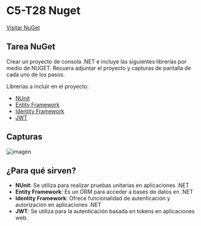 # C5-T28 Nuget

[Visitar NuGet](https://www.nuget.org/)

## Tarea NuGet

Crear un proyecto de consola .NET e incluye las siguientes librerías por medio de NUGET. Recuera adjuntar el proyecto y capturas de pantalla de cada uno de los pasos.

Librerías a incluir en el proyecto:
- [NUnit](https://www.nuget.org/packages/NUnit)
- [Entity Framework](https://www.nuget.org/packages/Microsoft.EntityFrameworkCore/7.0.10)
- [Identity Framework](https://www.nuget.org/packages/Microsoft.AspNetCore.Identity.EntityFrameworkCore/6.0.21)
- [JWT](https://www.nuget.org/packages/JWT)

## Capturas
![imagen](https://github.com/santiarroyave/sao-fe-gc-ejercicios-c5-T28-nuget-08-2023/assets/135848692/84714fa2-c48e-41a8-a0d7-4f873dd59e79)

## ¿Para qué sirven?
- **NUnit**: Se utiliza para realizar pruebas unitarias en aplicaciones .NET
- **Entity Framework**: Es un ORM para acceder a bases de datos en .NET
- **Identity Framework**: Ofrece funcionalidad de autenticación y autorización en aplicaciones .NET
- **JWT**: Se utiliza para la autenticación basada en tokens en aplicaciones web.
